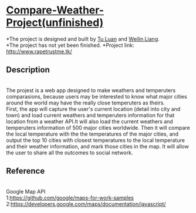 # [Compare-Weather-Project(unfinished)](http://www.rapetrustme.tk/)

*The project is designed and built by [Tu Luan](https://github.com/tluan) and [Weilin Liang](https://github.com/Ray-Leung).
 <br />*The project has not yet been finished.
*Project link: http://www.rapetrustme.tk/

## Description 
 <br />The projest is a web app designed to make weathers and temperuters comparasions, because users may be interested to know what major cities around the world may have the really close temperuters as theirs.
 <br />First, the app will capture the user's current location (detail into city and town) and load current weathers and temperuters information for that location from a weather API.It will also load the current weathers and temperuters information of 500 major cities worldwide.
Then it will compare the local temperature with the the temperatures of the major cities, and output the top 10 cities with closest temperatures to the local temperature and their weather information, and mark those cities in the map.
 It will allow the user to share all the outcomes to social network.
 
## Reference
 
 <br /> Google Map API
 <br />1:https://github.com/google/maps-for-work-samples
 <br />2:https://developers.google.com/maps/documentation/javascript/


